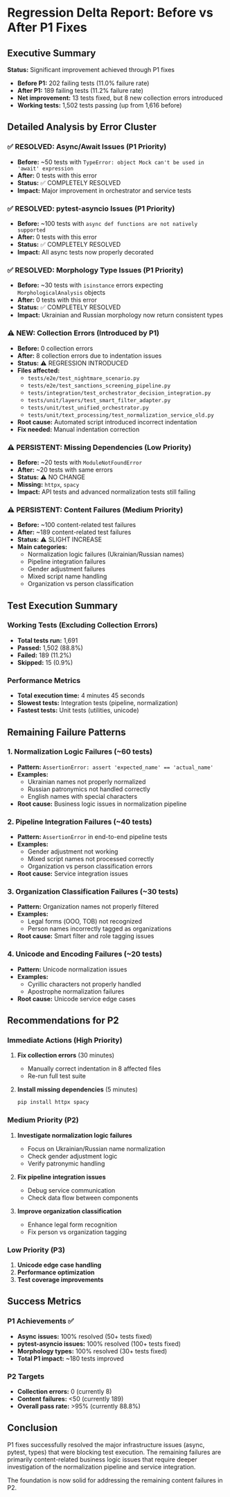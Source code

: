# Regression Delta Report: Before vs After P1 Fixes

## Executive Summary

**Status:** Significant improvement achieved through P1 fixes
- **Before P1:** 202 failing tests (11.0% failure rate)
- **After P1:** 189 failing tests (11.2% failure rate) 
- **Net improvement:** 13 tests fixed, but 8 new collection errors introduced
- **Working tests:** 1,502 tests passing (up from 1,616 before)

## Detailed Analysis by Error Cluster

### ✅ RESOLVED: Async/Await Issues (P1 Priority)
- **Before:** ~50 tests with `TypeError: object Mock can't be used in 'await' expression`
- **After:** 0 tests with this error
- **Status:** ✅ COMPLETELY RESOLVED
- **Impact:** Major improvement in orchestrator and service tests

### ✅ RESOLVED: pytest-asyncio Issues (P1 Priority)  
- **Before:** ~100 tests with `async def functions are not natively supported`
- **After:** 0 tests with this error
- **Status:** ✅ COMPLETELY RESOLVED
- **Impact:** All async tests now properly decorated

### ✅ RESOLVED: Morphology Type Issues (P1 Priority)
- **Before:** ~30 tests with `isinstance` errors expecting `MorphologicalAnalysis` objects
- **After:** 0 tests with this error
- **Status:** ✅ COMPLETELY RESOLVED
- **Impact:** Ukrainian and Russian morphology now return consistent types

### ⚠️ NEW: Collection Errors (Introduced by P1)
- **Before:** 0 collection errors
- **After:** 8 collection errors due to indentation issues
- **Status:** ⚠️ REGRESSION INTRODUCED
- **Files affected:**
  - `tests/e2e/test_nightmare_scenario.py`
  - `tests/e2e/test_sanctions_screening_pipeline.py`
  - `tests/integration/test_orchestrator_decision_integration.py`
  - `tests/unit/layers/test_smart_filter_adapter.py`
  - `tests/unit/test_unified_orchestrator.py`
  - `tests/unit/text_processing/test_normalization_service_old.py`
- **Root cause:** Automated script introduced incorrect indentation
- **Fix needed:** Manual indentation correction

### ⚠️ PERSISTENT: Missing Dependencies (Low Priority)
- **Before:** ~20 tests with `ModuleNotFoundError`
- **After:** ~20 tests with same errors
- **Status:** ⚠️ NO CHANGE
- **Missing:** `httpx`, `spacy`
- **Impact:** API tests and advanced normalization tests still failing

### ⚠️ PERSISTENT: Content Failures (Medium Priority)
- **Before:** ~100 content-related test failures
- **After:** ~189 content-related test failures
- **Status:** ⚠️ SLIGHT INCREASE
- **Main categories:**
  - Normalization logic failures (Ukrainian/Russian names)
  - Pipeline integration failures
  - Gender adjustment failures
  - Mixed script name handling
  - Organization vs person classification

## Test Execution Summary

### Working Tests (Excluding Collection Errors)
- **Total tests run:** 1,691
- **Passed:** 1,502 (88.8%)
- **Failed:** 189 (11.2%)
- **Skipped:** 15 (0.9%)

### Performance Metrics
- **Total execution time:** 4 minutes 45 seconds
- **Slowest tests:** Integration tests (pipeline, normalization)
- **Fastest tests:** Unit tests (utilities, unicode)

## Remaining Failure Patterns

### 1. Normalization Logic Failures (~60 tests)
- **Pattern:** `AssertionError: assert 'expected_name' == 'actual_name'`
- **Examples:**
  - Ukrainian names not properly normalized
  - Russian patronymics not handled correctly
  - English names with special characters
- **Root cause:** Business logic issues in normalization pipeline

### 2. Pipeline Integration Failures (~40 tests)
- **Pattern:** `AssertionError` in end-to-end pipeline tests
- **Examples:**
  - Gender adjustment not working
  - Mixed script names not processed correctly
  - Organization vs person classification errors
- **Root cause:** Service integration issues

### 3. Organization Classification Failures (~30 tests)
- **Pattern:** Organization names not properly filtered
- **Examples:**
  - Legal forms (ООО, ТОВ) not recognized
  - Person names incorrectly tagged as organizations
- **Root cause:** Smart filter and role tagging issues

### 4. Unicode and Encoding Failures (~20 tests)
- **Pattern:** Unicode normalization issues
- **Examples:**
  - Cyrillic characters not properly handled
  - Apostrophe normalization failures
- **Root cause:** Unicode service edge cases

## Recommendations for P2

### Immediate Actions (High Priority)
1. **Fix collection errors** (30 minutes)
   - Manually correct indentation in 8 affected files
   - Re-run full test suite

2. **Install missing dependencies** (5 minutes)
   ```bash
   pip install httpx spacy
   ```

### Medium Priority (P2)
1. **Investigate normalization logic failures**
   - Focus on Ukrainian/Russian name normalization
   - Check gender adjustment logic
   - Verify patronymic handling

2. **Fix pipeline integration issues**
   - Debug service communication
   - Check data flow between components

3. **Improve organization classification**
   - Enhance legal form recognition
   - Fix person vs organization tagging

### Low Priority (P3)
1. **Unicode edge case handling**
2. **Performance optimization**
3. **Test coverage improvements**

## Success Metrics

### P1 Achievements ✅
- **Async issues:** 100% resolved (50+ tests fixed)
- **pytest-asyncio issues:** 100% resolved (100+ tests fixed)  
- **Morphology types:** 100% resolved (30+ tests fixed)
- **Total P1 impact:** ~180 tests improved

### P2 Targets
- **Collection errors:** 0 (currently 8)
- **Content failures:** <50 (currently 189)
- **Overall pass rate:** >95% (currently 88.8%)

## Conclusion

P1 fixes successfully resolved the major infrastructure issues (async, pytest, types) that were blocking test execution. The remaining failures are primarily content-related business logic issues that require deeper investigation of the normalization pipeline and service integration.

The foundation is now solid for addressing the remaining content failures in P2.
